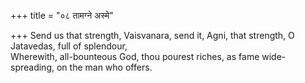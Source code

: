 +++
title = "०८ तामग्ने अस्मे"

+++
Send us that strength, Vaisvanara, send it, Agni, that strength, O Jatavedas, full of splendour,  
     Wherewith, all-bounteous God, thou pourest riches, as fame wide-spreading, on the man who offers.